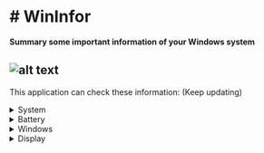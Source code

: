 # # WinInfor
**Summary some important information of your Windows system**

![alt text](https://i.ibb.co/dDfGd4q/WinInfor.png)
------------
This application can check these information: (Keep updating)
<details>
  <summary>System</summary>
  
- *Model name*
- *Operating system full name*
- *CPU basic information*
- *Graphic card full name*
- *RAM real size (in GB)*
- *Total hard drives size (in GB)*
</details>
<details>
  <summary>Battery</summary>
  
- *Designed capacity*
- *Wear level*
- *Estimated time remaining*
- *Power status*
- *Current percent*
- *Health*
</details>
<details>
  <summary>Windows</summary>
  
- *Computer name*
- *Version*
- *Architechture*
- *Defender status*
- *Activation status*
- *Update checker*
</details>
<details>
  <summary>Display</summary>
  
- *Resolution*
- *Refresh rate*
- *Brightness level*
- *Scale level*
- *Night light status*
- *HDR status*
</details>
